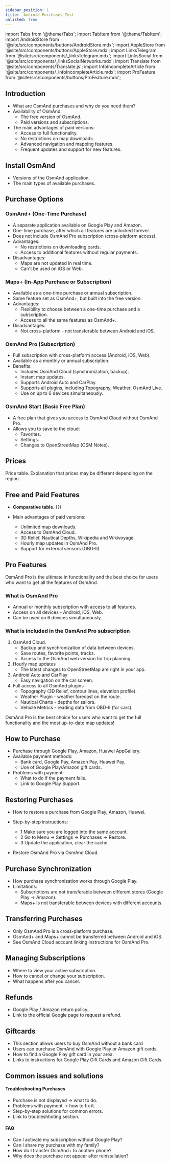 ```yaml
---
sidebar_position: 1
title:  Android Purchases Test
unlisted: true
---
```


import Tabs from '@theme/Tabs';
import TabItem from '@theme/TabItem';
import AndroidStore from '@site/src/components/buttons/AndroidStore.mdx';
import AppleStore from '@site/src/components/buttons/AppleStore.mdx';
import LinksTelegram from '@site/src/components/_linksTelegram.mdx';
import LinksSocial from '@site/src/components/_linksSocialNetworks.mdx';
import Translate from '@site/src/components/Translate.js';
import InfoIncompleteArticle from '@site/src/components/_infoIncompleteArticle.mdx';
import ProFeature from '@site/src/components/buttons/ProFeature.mdx';


## Introduction

- What are OsmAnd purchases and why do you need them?
- Availability of OsmAnd:
    - The free version of OsmAnd.
    - Paid versions and subscriptions.
- The main advantages of paid versions:
    - Access to full functionality.
    - No restrictions on map downloads.
    - Advanced navigation and mapping features.
    - Frequent updates and support for new features.


## Install OsmAnd

- Versions of the OsmAnd application.
- The main types of available purchases.


## Purchase Options

### OsmAnd+ (One-Time Purchase)

- A separate application available on Google Play and Amazon.
- One-time purchase, after which all features are unlocked forever.
- Does not include OsmAnd Pro subscription (cross-platform access).
- Advantages:
    - No restrictions on downloading cards.
    - Access to additional features without regular payments.
- Disadvantages:
    - Maps are not updated in real time.
    - Can't be used on iOS or Web.

### Maps+ (In-App Purchase or Subscription)

- Available as a one-time purchase or annual subscription.
- Same feature set as OsmAnd+, but built into the free version.
- Advantages:
    - Flexibility to choose between a one-time purchase and a subscription.
    - Access to all the same features as OsmAnd+.
- Disadvantages:
    - Not cross-platform - not transferable between Android and iOS.


### OsmAnd Pro (Subscription)

- Full subscription with cross-platform access (Android, iOS, Web).
- Available as a monthly or annual subscription.
- Benefits:
    - Includes OsmAnd Cloud (synchronization, backup).
    - Instant map updates.
    - Supports Android Auto and CarPlay.
    - Supports all plugins, including Topography, Weather, OsmAnd Live.
    - Use on up to 6 devices simultaneously.

### OsmAnd Start (Basic Free Plan)

- A free plan that gives you access to OsmAnd Cloud without OsmAnd Pro.
- Allows you to save to the cloud:
    - Favorites.
    - Settings.
    - Changes to OpenStreetMap (OSM Notes).


## Prices

Price table.
Explanation that prices may be different depending on the region.


## Free and Paid Features

- **Comparative table.** (?)

- Main advantages of paid versions:
    - Unlimited map downloads.
    - Access to OsmAnd Cloud.
    - 3D Relief, Nautical Depths, Wikipedia and Wikivoyage.
    - Hourly map updates in OsmAnd Pro.
    - Support for external sensors (OBD-II).


## Pro Features

OsmAnd Pro is the ultimate in functionality and the best choice for users who want to get all the features of OsmAnd.

### What is OsmAnd Pro

- Annual or monthly subscription with access to all features.
- Access on all devices - Android, iOS, Web.
- Can be used on 6 devices simultaneously.

### What is included in the OsmAnd Pro subscription

1. OsmAnd Cloud.
    - Backup and synchronization of data between devices.
    - Save routes, favorite points, tracks.
    - Access to the OsmAnd web version for trip planning.
2. Hourly map updates
    - The latest changes to OpenStreetMap are right in your app.
3. Android Auto and CarPlay
    - Easy navigation on the car screen.
4. Full access to all OsmAnd plugins
    - Topography (3D Relief, contour lines, elevation profile).
    - Weather Plugin - weather forecast on the route.
    - Nautical Charts - depths for sailors.
    - Vehicle Metrics - reading data from OBD-II (for cars).

OsmAnd Pro is the best choice for users who want to get the full functionality and the most up-to-date map updates!


## How to Purchase

- Purchase through Google Play, Amazon, Huawei AppGallery.
- Available payment methods:
    - Bank card, Google Pay, Amazon Pay, Huawei Pay.
    - Use of Google Play/Amazon gift cards.
- Problems with payment:
    - What to do if the payment fails.
    - Link to Google Play Support.


## Restoring Purchases

- How to restore a purchase from Google Play, Amazon, Huawei.
- Step-by-step instructions:

    - 1 Make sure you are logged into the same account.
    - 2 Go to Menu → Settings → Purchases → Restore.
    - 3 Update the application, clear the cache.

- Restore OsmAnd Pro via OsmAnd Cloud.


## Purchase Synchronization

- How purchase synchronization works through Google Play.
- Limitations:
    - Subscriptions are not transferable between different stores (Google Play → Amazon).
    - Maps+ is not transferable between devices with different accounts.


## Transferring Purchases

- Only OsmAnd Pro is a cross-platform purchase.
- OsmAnd+ and Maps+ cannot be transferred between Android and iOS.
- See OsmAnd Cloud account linking instructions for OsmAnd Pro.


## Managing Subscriptions

- Where to view your active subscription.
- How to cancel or change your subscription.
- What happens after you cancel.


## Refunds

- Google Play / Amazon return policy.
- Link to the official Google page to request a refund.


## Giftcards

- This section allows users to buy OsmAnd without a bank card
- Users can purchase OsmAnd with Google Play or Amazon gift cards.
- How to find a Google Play gift card in your area.
- Links to instructions for Google Play Gift Cards and Amazon Gift Cards.


## Common issues and solutions

#### Troubleshooting Purchases

- Purchase is not displayed → what to do.
- Problems with payment → how to fix it.
- Step-by-step solutions for common errors.
- Link to troubleshhoting section.

#### FAQ

- Can I activate my subscription without Google Play?
- Can I share my purchase with my family?
- How do I transfer OsmAnd+ to another phone?
- Why does the purchase not appear after reinstallation?

